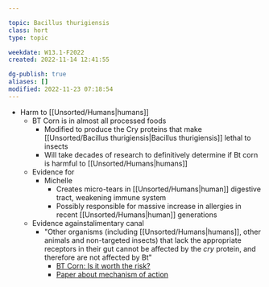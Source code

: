 ---
topic: Bacillus thurigiensis
class: hort
type: topic

weekdate: W13.1-F2022
created: 2022-11-14 12:41:55

dg-publish: true
aliases: []
modified: 2022-11-23 07:18:54
---

- Harm to [[Unsorted/Humans\|humans]]
	- BT Corn is in almost all processed foods
		- Modified to produce the Cry proteins that make [[Unsorted/Bacillus thurigiensis\|Bacillus thurigiensis]] lethal to insects
		- Will take decades of research to definitively determine if Bt corn is harmful to [[Unsorted/Humans\|humans]]
	- Evidence for
		- Michelle
			- Creates micro-tears in [[Unsorted/Humans\|human]] digestive tract, weakening immune system
			- Possibly responsible for massive increase in allergies in recent [[Unsorted/Humans\|human]] generations
	- Evidence againstalimentary canal
		- "Other organisms (including [[Unsorted/Humans\|humans]], other animals and non-targeted insects) that lack the appropriate receptors in their gut cannot be affected by the _cry_ protein, and therefore are not affected by Bt"
			- [BT Corn: Is it worth the risk?](https://www.scq.ubc.ca/bt-corn-is-it-worth-the-risk/)
			- [Paper about mechanism of action](https://www.sciencedirect.com/science/article/abs/pii/S0965174802000401?via%3Dihub)